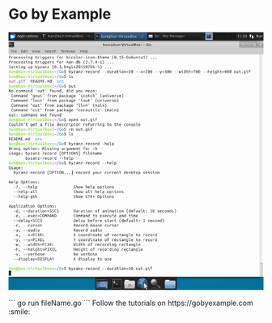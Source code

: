Go by Example
=========

<p align="center">
    <img src="https://raw.githubusercontent.com/Bunchhieng/Go-tutorials/master/out.gif"/>
</p>
```
go run fileName.go
```
Follow the tutorials on https://gobyexample.com :smile:
